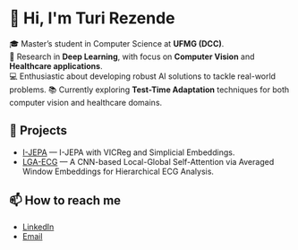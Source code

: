# 👋 Hi, I'm Turi Rezende  

🎓 Master’s student in Computer Science at **UFMG (DCC)**.  
🧠 Research in **Deep Learning**, with focus on **Computer Vision** and **Healthcare applications**.  
💻 Enthusiastic about developing robust AI solutions to tackle real-world problems. 
📚 Currently exploring **Test-Time Adaptation** techniques for both computer vision and healthcare domains. 

## 🚀 Projects
- [I-JEPA](https://github.com/TuriAndrade/I-JEPA) — I-JEPA with VICReg and Simplicial Embeddings.
- [LGA-ECG](https://github.com/pedroroblesduten/LGA-ECG) — A CNN-based Local-Global Self-Attention via Averaged Window Embeddings for Hierarchical ECG Analysis.

## 📫 How to reach me
- [LinkedIn](https://www.linkedin.com/in/turirezende)  
- [Email](turivasconcelos@gmail.com)
